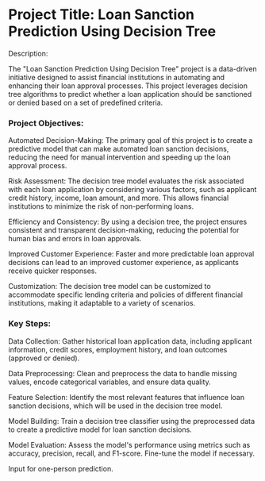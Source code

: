 # Project Title: Loan Sanction Prediction Using Decision Tree

Description:

The "Loan Sanction Prediction Using Decision Tree" project is a data-driven initiative designed to assist financial institutions in automating and enhancing their loan approval processes. This project leverages decision tree algorithms to predict whether a loan application should be sanctioned or denied based on a set of predefined criteria.

### Project Objectives:

Automated Decision-Making: The primary goal of this project is to create a predictive model that can make automated loan sanction decisions, reducing the need for manual intervention and speeding up the loan approval process.

Risk Assessment: The decision tree model evaluates the risk associated with each loan application by considering various factors, such as applicant credit history, income, loan amount, and more. This allows financial institutions to minimize the risk of non-performing loans.

Efficiency and Consistency: By using a decision tree, the project ensures consistent and transparent decision-making, reducing the potential for human bias and errors in loan approvals.

Improved Customer Experience: Faster and more predictable loan approval decisions can lead to an improved customer experience, as applicants receive quicker responses.

Customization: The decision tree model can be customized to accommodate specific lending criteria and policies of different financial institutions, making it adaptable to a variety of scenarios.

### Key Steps:

Data Collection: Gather historical loan application data, including applicant information, credit scores, employment history, and loan outcomes (approved or denied).

Data Preprocessing: Clean and preprocess the data to handle missing values, encode categorical variables, and ensure data quality.

Feature Selection: Identify the most relevant features that influence loan sanction decisions, which will be used in the decision tree model.

Model Building: Train a decision tree classifier using the preprocessed data to create a predictive model for loan sanction decisions.

Model Evaluation: Assess the model's performance using metrics such as accuracy, precision, recall, and F1-score. Fine-tune the model if necessary.

Input for one-person prediction.
